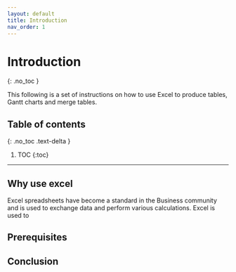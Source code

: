 ```yaml
---
layout: default
title: Introduction
nav_order: 1
---
```


# Introduction
{: .no_toc }

This following is a set of instructions on how to use Excel to produce tables, Gantt charts and merge tables.

## Table of contents
{: .no_toc .text-delta }

1. TOC
{:toc}

---


## Why use excel
Excel spreadsheets have become a standard in the Business community and is used to exchange data and perform various calculations. 
Excel is used to 



## Prerequisites





## 




## Conclusion


